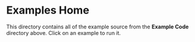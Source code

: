 # Examples Home

This directory contains all of the example source from the **Example Code** directory above.  Click on
an example to run it.